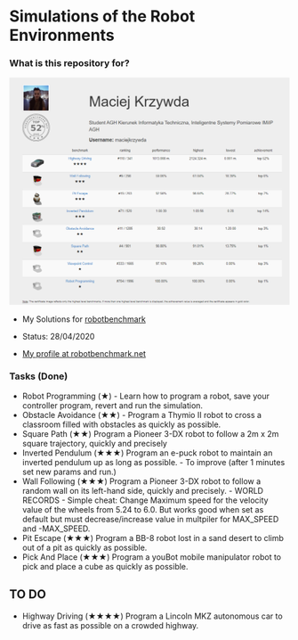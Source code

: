 # Simulations of the Robot Environments #


### What is this repository for? ###


![picture](overall_ranking.PNG)  
* My Solutions for [robotbenchmark](https://robotbenchmark.net/)
* Status: 28/04/2020

* [My profile at robotbenchmark.net](https://robotbenchmark.net/maciejkrzywda)

### Tasks (Done) ###

* Robot Programming (★) - Learn how to program a robot, save your controller program, revert and run the simulation.
* Obstacle Avoidance (★★) - Program a Thymio II robot to cross a classroom filled with obstacles as quickly as possible.
* Square Path (★★) Program a Pioneer 3-DX robot to follow a 2m x 2m square trajectory, quickly and precisely
* Inverted Pendulum (★★★)	Program an e-puck robot to maintain an inverted pendulum up as long as possible. - To improve (after 1 minutes set new params and run.)
* Wall Following (★★★) Program a Pioneer 3-DX robot to follow a random wall on its left-hand side, quickly and precisely.	- WORLD RECORDS - Simple cheat: Change Maximum speed for the velocity value of the wheels from 5.24 to 6.0. But works good when set as default but must decrease/increase value in multpiler for MAX_SPEED and -MAX_SPEED.
* Pit Escape (★★★) Program a BB-8 robot lost in a sand desert to climb out of a pit as quickly as possible.
* Pick And Place (★★★) Program a youBot mobile manipulator robot to pick and place a cube as quickly as possible.		

## TO DO ##

* Highway Driving (★★★★) Program a Lincoln MKZ autonomous car to drive as fast as possible on a crowded highway.